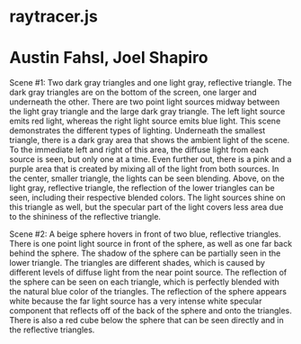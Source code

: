 # raytracer.js
# Austin Fahsl, Joel Shapiro
Scene #1:
    Two dark gray triangles and one light gray, reflective triangle. The dark gray triangles are on the bottom of the screen, one larger and underneath the other. There are two point light sources midway between the light gray triangle and the large dark gray triangle. The left light source emits red light, whereas the right light source emits blue light. This scene demonstrates the different types of lighting. Underneath the smallest triangle, there is a dark gray area that shows the ambient light of the scene. To the immediate left and right of this area, the diffuse light from each source is seen, but only one at a time. Even further out, there is a pink and a purple area that is created by mixing all of the light from both sources. In the center, smaller triangle, the lights can be seen blending. Above, on the light gray, reflective triangle, the reflection of the lower triangles can be seen, including their respective blended colors. The light sources shine on this triangle as well, but the specular part of the light covers less area due to the shininess of the reflective triangle.

Scene #2:
    A beige sphere hovers in front of two blue, reflective triangles. There is one point light source in front of the sphere, as well as one far back behind the sphere. The shadow of the sphere can be partially seen in the lower triangle. The triangles are different shades, which is caused by different levels of diffuse light from the near point source. The reflection of the sphere can be seen on each triangle, which is perfectly blended with the natural blue color of the triangles. The reflection of the sphere appears white because the far light source has a very intense white specular component that reflects off of the back of the sphere and onto the triangles. There is also a red cube below the sphere that can be seen directly and in the reflective triangles.
